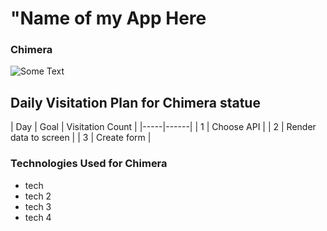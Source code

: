 # "Name of my App Here

### Chimera

![Some Text](https://imgs.search.brave.com/s_0dF4XaIJRv2ZQkJ-6mutvj_BjlhvaDxMG9nVaYRsA/rs:fit:1200:818:1/g:ce/aHR0cDovL2FuY2ll/bnRyb21lLnJ1L2Fy/dC9hcnR3b3JrL3Nj/dWxwL2V0ci9zMDEx/My5qcGc)

## Daily Visitation Plan for Chimera statue
| Day | Goal | Visitation Count |
|-----|------|
| 1 | Choose API |
| 2 | Render data to screen |
| 3 | Create form |

### Technologies Used for Chimera 

- tech
- tech 2
- tech 3
- tech 4